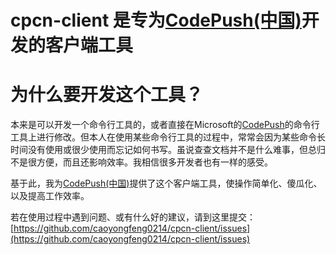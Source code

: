 # cpcn-client 是专为[CodePush(中国)](http://code-push.cn)开发的客户端工具

# 为什么要开发这个工具？

本来是可以开发一个命令行工具的，或者直接在Microsoft的[CodePush](https://github.com/microsoft/code-push)的命令行工具上进行修改。但本人在使用某些命令行工具的过程中，常常会因为某些命令长时间没有使用或很少使用而忘记如何书写。虽说查查文档并不是什么难事，但总归不是很方便，而且还影响效率。我相信很多开发者也有一样的感受。

基于此，我为[CodePush(中国)](http://code-push.cn)提供了这个客户端工具，使操作简单化、傻瓜化、以及提高工作效率。

若在使用过程中遇到问题、或有什么好的建议，请到这里提交：[https://github.com/caoyongfeng0214/cpcn-client/issues](https://github.com/caoyongfeng0214/cpcn-client/issues)
